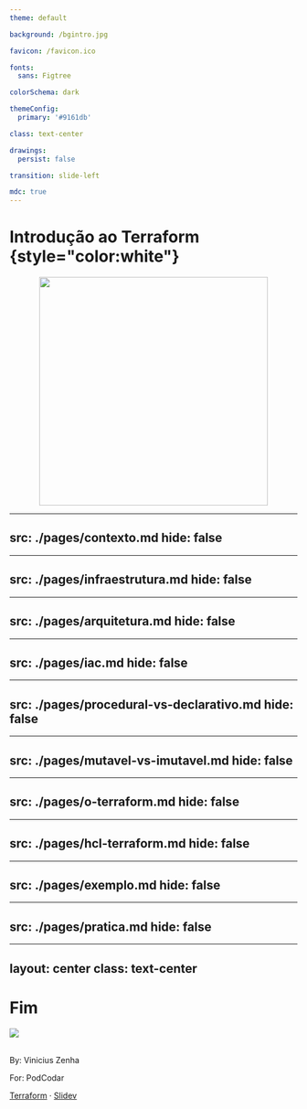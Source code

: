```yaml
---
theme: default

background: /bgintro.jpg

favicon: /favicon.ico

fonts:
  sans: Figtree

colorSchema: dark

themeConfig:
  primary: '#9161db'

class: text-center

drawings:
  persist: false

transition: slide-left

mdc: true
---
```


<Logo />

# **Introdução ao Terraform** {style="color:white"}


<div align="center">
  <img  src="/terraform.png" width="400px"/>
</div>

<!--
motivação: objetivo entender para que serve e como usar o basico
-->

---
src: ./pages/contexto.md
hide: false
---

---
src: ./pages/infraestrutura.md
hide: false
---

---
src: ./pages/arquitetura.md
hide: false
---

---
src: ./pages/iac.md
hide: false
---

---
src: ./pages/procedural-vs-declarativo.md
hide: false
---

---
src: ./pages/mutavel-vs-imutavel.md
hide: false
---

---
src: ./pages/o-terraform.md
hide: false
---

---
src: ./pages/hcl-terraform.md
hide: false
---

---
src: ./pages/exemplo.md
hide: false
---

---
src: ./pages/pratica.md
hide: false
---

---
layout: center
class: text-center
---

# **Fim**

<div class="h-20 w-20 m-auto">
    <img src="/default.png" />
</div>
<br/>
<p class="mini">By: Vinicius Zenha</p>
<p class="mini pt-2">For: PodCodar</p>

<div class="mt-18"></div>

[Terraform](https://www.terraform.io/) · [Slidev](https://github.com/slidevjs/slidev)

<PoweredBySlidev />
